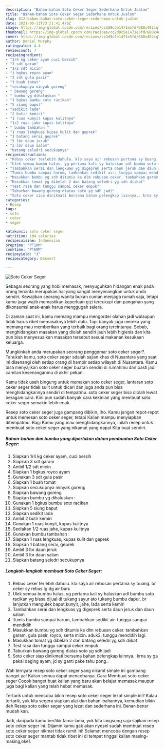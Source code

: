 ```yaml
---
description: "Bahan-bahan Soto Ceker Seger Sederhana Untuk Jualan"
title: "Bahan-bahan Soto Ceker Seger Sederhana Untuk Jualan"
slug: 812-bahan-bahan-soto-ceker-seger-sederhana-untuk-jualan
date: 2021-05-13T23:21:41.476Z
image: https://img-global.cpcdn.com/recipes/cc2d9c5e1471e5fd/680x482cq70/soto-ceker-seger-foto-resep-utama.jpg
thumbnail: https://img-global.cpcdn.com/recipes/cc2d9c5e1471e5fd/680x482cq70/soto-ceker-seger-foto-resep-utama.jpg
cover: https://img-global.cpcdn.com/recipes/cc2d9c5e1471e5fd/680x482cq70/soto-ceker-seger-foto-resep-utama.jpg
author: Daniel Murphy
ratingvalue: 4.4
reviewcount: 7
recipeingredient:
- "1/4 kg ceker ayam cuci bersih"
- "3 sdt garam"
- "1/2 sdt micin"
- "1 bgkus royco ayam"
- "3 sdt gula pasir"
- "1 buah tomat"
- "secukupnya minyak goreng"
- " bawang goreng"
- " bumbu yg dihaluskan "
- "1 bgkus bumbu soto racikan"
- "5 siung baput"
- "sedikit lada"
- "2 butir kemiri"
- "1 ruas kunyit kupas kulitnya"
- "1/2 ruas jahe kupas kulitnya"
- " bumbu tambahan "
- "1 ruas lengkuas kupas kulit dan geprek"
- "1 batang serai geprek"
- "3 lbr daun jeruk"
- "3 lbr daun salam"
- "batang seledri secukupnya"
recipeinstructions:
- "Rebus ceker terlebih dahulu. klo saya air rebusan pertama sy buang. br ceker sy rebus lg dg air baru"
- "Ulek semua bumbu halus. yg pertama kali sy haluskan adl bumbu soto racikan yg biasa dijual di tukang sayur ato tukang bumbu dapur. br lanjutkan mengulek baput,kunyit, jahe, lada serta kemiri"
- "Tambahkan serai dan lengkuas yg digeprek serta daun jeruk dan daun salam"
- "Tumis bumbu sampai harum, tambahkan sedikit air. tunggu sampai mendidih"
- "Masukkan bumbu yg sdh ditumis ke dlm rebusan ceker. tambahkan garam, gula pasir, royco, serta micin. aduk2, tunggu mendidih lagi."
- "Masukkan tomat yg dibelah 2 dan batang seledri yg sdh diikat"
- "Test rasa dan tunggu sampai ceker empuk"
- "Taburkan bawang goreng diatas soto yg sdh jadi"
- "Soto ceker siap dinikmati bersama bahan pelengkap lainnya.. krna sy ga pakai daging ayam, jd sy ganti pake tahu pong.."
categories:
- Resep
tags:
- soto
- ceker
- seger

katakunci: soto ceker seger 
nutrition: 194 calories
recipecuisine: Indonesian
preptime: "PT10M"
cooktime: "PT60M"
recipeyield: "3"
recipecategory: Dessert

---
```



![Soto Ceker Seger](https://img-global.cpcdn.com/recipes/cc2d9c5e1471e5fd/680x482cq70/soto-ceker-seger-foto-resep-utama.jpg)

Sebagai seorang yang hobi memasak, menyuguhkan hidangan enak pada orang tercinta merupakan hal yang sangat menyenangkan untuk anda sendiri. Kewajiban seorang  wanita bukan cuman menjaga rumah saja, tetapi kamu juga wajib memastikan keperluan gizi tercukupi dan panganan yang dikonsumsi anak-anak harus menggugah selera.

Di zaman  saat ini, kamu memang mampu mengorder olahan jadi walaupun tidak harus ribet memasaknya lebih dulu. Tapi banyak juga mereka yang memang mau memberikan yang terbaik bagi orang tercintanya. Sebab, menghidangkan masakan yang diolah sendiri jauh lebih higienis dan kita pun bisa menyesuaikan masakan tersebut sesuai makanan kesukaan keluarga. 



Mungkinkah anda merupakan seorang penggemar soto ceker seger?. Tahukah kamu, soto ceker seger adalah sajian khas di Nusantara yang saat ini disenangi oleh setiap orang di hampir setiap wilayah di Nusantara. Kamu bisa menyajikan soto ceker seger buatan sendiri di rumahmu dan pasti jadi camilan kesenanganmu di akhir pekan.

Kamu tidak usah bingung untuk memakan soto ceker seger, lantaran soto ceker seger tidak sulit untuk dicari dan juga anda pun bisa menghidangkannya sendiri di tempatmu. soto ceker seger bisa diolah lewat beragam cara. Kini pun sudah banyak cara kekinian yang membuat soto ceker seger semakin lebih enak.

Resep soto ceker seger juga gampang dibikin, lho. Kamu jangan repot-repot untuk memesan soto ceker seger, tetapi Kalian mampu menyiapkan ditempatmu. Bagi Kamu yang mau menghidangkannya, inilah resep untuk membuat soto ceker seger yang nikamat yang dapat Kita buat sendiri.

<!--inarticleads1-->

##### Bahan-bahan dan bumbu yang diperlukan dalam pembuatan Soto Ceker Seger:

1. Siapkan 1/4 kg ceker ayam, cuci bersih
1. Siapkan 3 sdt garam
1. Ambil 1/2 sdt micin
1. Siapkan 1 bgkus royco ayam
1. Gunakan 3 sdt gula pasir
1. Siapkan 1 buah tomat
1. Siapkan secukupnya minyak goreng
1. Siapkan  bawang goreng
1. Siapkan  bumbu yg dihaluskan :
1. Gunakan 1 bgkus bumbu soto racikan
1. Siapkan 5 siung baput
1. Siapkan sedikit lada
1. Ambil 2 butir kemiri
1. Gunakan 1 ruas kunyit, kupas kulitnya
1. Sediakan 1/2 ruas jahe, kupas kulitnya
1. Gunakan  bumbu tambahan :
1. Siapkan 1 ruas lengkuas, kupas kulit dan geprek
1. Siapkan 1 batang serai, geprek
1. Ambil 3 lbr daun jeruk
1. Ambil 3 lbr daun salam
1. Siapkan batang seledri secukupnya




<!--inarticleads2-->

##### Langkah-langkah membuat Soto Ceker Seger:

1. Rebus ceker terlebih dahulu. klo saya air rebusan pertama sy buang. br ceker sy rebus lg dg air baru
1. Ulek semua bumbu halus. yg pertama kali sy haluskan adl bumbu soto racikan yg biasa dijual di tukang sayur ato tukang bumbu dapur. br lanjutkan mengulek baput,kunyit, jahe, lada serta kemiri
1. Tambahkan serai dan lengkuas yg digeprek serta daun jeruk dan daun salam
1. Tumis bumbu sampai harum, tambahkan sedikit air. tunggu sampai mendidih
1. Masukkan bumbu yg sdh ditumis ke dlm rebusan ceker. tambahkan garam, gula pasir, royco, serta micin. aduk2, tunggu mendidih lagi.
1. Masukkan tomat yg dibelah 2 dan batang seledri yg sdh diikat
1. Test rasa dan tunggu sampai ceker empuk
1. Taburkan bawang goreng diatas soto yg sdh jadi
1. Soto ceker siap dinikmati bersama bahan pelengkap lainnya.. krna sy ga pakai daging ayam, jd sy ganti pake tahu pong..




Wah ternyata resep soto ceker seger yang nikamt simple ini gampang banget ya! Kalian semua dapat mencobanya. Cara Membuat soto ceker seger Cocok banget buat kalian yang baru akan belajar memasak maupun juga bagi kalian yang telah hebat memasak.

Tertarik untuk mencoba bikin resep soto ceker seger lezat simple ini? Kalau tertarik, yuk kita segera siapkan alat dan bahan-bahannya, kemudian bikin deh Resep soto ceker seger yang lezat dan sederhana ini. Benar-benar mudah kan. 

Jadi, daripada kamu berfikir lama-lama, yuk kita langsung saja sajikan resep soto ceker seger ini. Dijamin kamu gak akan nyesel sudah membuat resep soto ceker seger nikmat tidak rumit ini! Selamat mencoba dengan resep soto ceker seger mantab tidak ribet ini di tempat tinggal kalian masing-masing,oke!.

